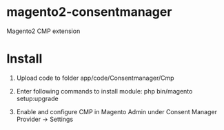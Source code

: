magento2-consentmanager
======================

Magento2 CMP extension

Install
=======

1. Upload code to folder app/code/Consentmanager/Cmp

2. Enter following commands to install module:
   php bin/magento setup:upgrade

3. Enable and configure CMP in Magento Admin under Consent Manager Provider -> Settings
